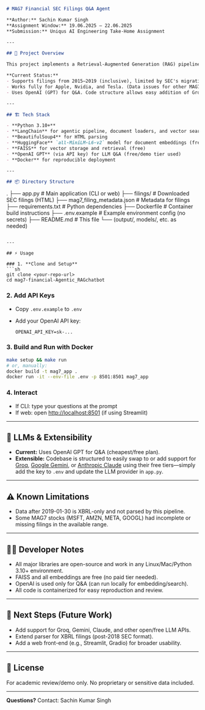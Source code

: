 

```markdown
# MAG7 Financial SEC Filings Q&A Agent

**Author:** Sachin Kumar Singh  
**Assignment Window:** 19.06.2025 – 22.06.2025  
**Submission:** Uniqus AI Engineering Take-Home Assignment

---

## 🚀 Project Overview

This project implements a Retrieval-Augmented Generation (RAG) pipeline for financial Q&A on SEC 10-K and 10-Q filings of the "Magnificent 7" tech companies (AAPL, NVDA, TSLA). The system scrapes filings, extracts and chunks their text, creates semantic embeddings, and answers user queries via a conversational agent.

**Current Status:**  
- Supports filings from 2015–2019 (inclusive), limited by SEC's migration to XBRL after 2019-01-30.
- Works fully for Apple, Nvidia, and Tesla. (Data issues for other MAG7 stocks noted.)
- Uses OpenAI (GPT) for Q&A. Code structure allows easy addition of Groq, Gemini, Claude, or other LLMs in future.

---

## 🏗️ Tech Stack

- **Python 3.10+**
- **LangChain** for agentic pipeline, document loaders, and vector search
- **BeautifulSoup4** for HTML parsing
- **HuggingFace** `all-MiniLM-L6-v2` model for document embeddings (free)
- **FAISS** for vector storage and retrieval (free)
- **OpenAI GPT** (via API key) for LLM Q&A (free/demo tier used)
- **Docker** for reproducible deployment

---

## 📦 Directory Structure

```

.
├── app.py                 # Main application (CLI or web)
├── filings/               # Downloaded SEC filings (HTML)
├── mag7\_filing\_metadata.json # Metadata for filings
├── requirements.txt       # Python dependencies
├── Dockerfile             # Container build instructions
├── .env.example           # Example environment config (no secrets)
├── README.md              # This file
└── (output/, models/, etc. as needed)

````

---

## ⚡ Usage

### 1. **Clone and Setup**
```sh
git clone <your-repo-url>
cd mag7-financial-Agentic_RAGchatbot
````

### 2. **Add API Keys**

* Copy `.env.example` to `.env`
* Add your OpenAI API key:

  ```
  OPENAI_API_KEY=sk-...
  ```

### 3. **Build and Run with Docker**

```sh
make setup && make run
# or, manually:
docker build -t mag7_app .
docker run -it --env-file .env -p 8501:8501 mag7_app
```

### 4. **Interact**

* If CLI: type your questions at the prompt
* If web: open [http://localhost:8501](http://localhost:8501) (if using Streamlit)

---

## 🔑 LLMs & Extensibility

* **Current:** Uses OpenAI GPT for Q\&A (cheapest/free plan).
* **Extensible:** Codebase is structured to easily swap to or add support for [Groq](https://console.groq.com/), [Google Gemini](https://makersuite.google.com/app/apikey), or [Anthropic Claude](https://console.anthropic.com/account/keys) using their free tiers—simply add the key to `.env` and update the LLM provider in `app.py`.

---

## ⚠️ Known Limitations

* Data after 2019-01-30 is XBRL-only and not parsed by this pipeline.
* Some MAG7 stocks (MSFT, AMZN, META, GOOGL) had incomplete or missing filings in the available range.

---

## 🧑‍💻 Developer Notes

* All major libraries are open-source and work in any Linux/Mac/Python 3.10+ environment.
* FAISS and all embeddings are free (no paid tier needed).
* OpenAI is used only for Q\&A (can run locally for embedding/search).
* All code is containerized for easy reproduction and review.

---

## 🚀 Next Steps (Future Work)

* Add support for Groq, Gemini, Claude, and other open/free LLM APIs.
* Extend parser for XBRL filings (post-2018 SEC format).
* Add a web front-end (e.g., Streamlit, Gradio) for broader usability.

---

## 📄 License

For academic review/demo only.
No proprietary or sensitive data included.

---

**Questions?**
Contact: Sachin Kumar Singh

```
